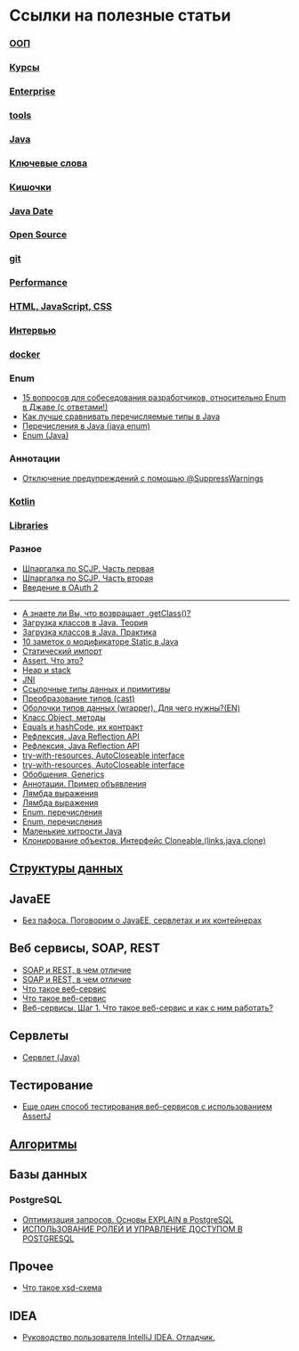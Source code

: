 # Ссылки на полезные статьи

### <a href="oop/readme.md">ООП</a>
### <a href="course/readme.md">Курсы</a>
### <a href="enterprise/readme.md">Enterprise</a>
### <a href="tools/readme.md">tools</a>
### <a href="java/readme.md">Java</a>
### <a href="keywords/readme.md">Ключевые слова</a>
### <a href="memory/readme.md">Кишочки</a>
### <a href="date/readme.md">Java Date</a>
### <a href="opensource/readme.md">Open Source</a>
### <a href="git/readme.md">git</a>
### <a href="optimization/readme.md">Performance</a>
### <a href="htmlcssjs/readme.md">HTML, JavaScript, CSS</a>
### <a href="interview/readme.md">Интервью</a>
### <a href="docker/readme.md">docker</a>



### Enum
- <a href="http://info.javarush.ru/translation/2015/10/13/15-%D0%B2%D0%BE%D0%BF%D1%80%D0%BE%D1%81%D0%BE%D0%B2-%D0%B4%D0%BB%D1%8F-%D1%81%D0%BE%D0%B1%D0%B5%D1%81%D0%B5%D0%B4%D0%BE%D0%B2%D0%B0%D0%BD%D0%B8%D1%8F-%D1%80%D0%B0%D0%B7%D1%80%D0%B0%D0%B1%D0%BE%D1%82%D1%87%D0%B8%D0%BA%D0%BE%D0%B2-%D0%BE%D1%82%D0%BD%D0%BE%D1%81%D0%B8%D1%82%D0%B5%D0%BB%D1%8C%D0%BD%D0%BE-Enum-%D0%B2-%D0%94%D0%B6%D0%B0%D0%B2%D0%B5-%D1%81-%D0%BE%D1%82%D0%B2%D0%B5%D1%82%D0%B0%D0%BC%D0%B8-.html">15 вопросов для собеседования разработчиков, относительно Enum в Джаве (с ответами!)</a>
- <a href="https://tproger.ru/articles/comparing-enums-in-java/">Как лучше сравнивать перечисляемые типы в Java</a>
- <a href="http://info.javarush.ru/tag/%D0%9D%D0%B0%D1%81%D0%BB%D0%B5%D0%B4%D0%BE%D0%B2%D0%B0%D0%BD%D0%B8%D0%B5%20%D0%B2%20enum/">Перечисления в Java (java enum)</a>
- <a href="http://cyclowiki.org/wiki/Enum_(Java)">Enum (Java)</a>

### Аннотации
- <a href="https://www.ibm.com/support/knowledgecenter/ru/SS8PJ7_9.5.0/org.eclipse.jdt.doc.user/tasks/task-suppress_warnings.htm">Отключение предупреждений с помощью @SuppressWarnings</a>

### <a href="kotlin/readme.md">Kotlin</a>
### <a href="libraries/readme.md">Libraries</a>

### Разное
- <a href="https://habr.com/post/150186/">Шпаргалка по SCJP. Часть первая</a>
- <a href="https://habr.com/post/150193/">Шпаргалка по SCJP. Часть вторая</a>
- <a href="https://www.digitalocean.com/community/tutorials/oauth-2-ru">Введение в OAuth 2</a>

-----
- <a href="https://habrahabr.ru/post/197802/">А знаете ли Вы, что возвращает .getClass()?</a>
- <a href="https://habrahabr.ru/post/103830/">Загрузка классов в Java. Теория</a>
- <a href="https://habrahabr.ru/post/104229/">Загрузка классов в Java. Практика</a>
- <a href="http://info.javarush.ru/translation/2014/04/15/10-%D0%B7%D0%B0%D0%BC%D0%B5%D1%82%D0%BE%D0%BA-%D0%BE-%D0%BC%D0%BE%D0%B4%D0%B8%D1%84%D0%B8%D0%BA%D0%B0%D1%82%D0%BE%D1%80%D0%B5-Static-%D0%B2-Java.html">10 заметок о модификаторе Static в Java</a>
- <a href="http://codingrus.ru/readarticle.php?article_id=666">Статический импорт</a>
- <a href="https://habrahabr.ru/post/141080/">Assert. Что это?</a>
- <a href="https://javadevblog.com/chto-takoe-heap-i-stack-pamyat-v-java.html">Heap и stack</a>
- <a href="http://java-course.ru/articles/jni/">JNI</a>
- <a href="http://pr0java.blogspot.ru/2015/04/java-1.html">Ссылочные типы данных и примитивы</a>
- <a href="http://cybern.ru/java-type-cast.html">Преобразование типов (cast)</a>
- <a href="https://stackoverflow.com/a/8916075">Оболочки типов данных (wrapper). Для чего нужны?(EN)</a>
- <a href="https://habrahabr.ru/post/265373">Класс Object, методы</a>
- <a href="https://ru.stackoverflow.com/questions/439">Equals и hashCode, их контракт</a>
- <a href="http://www.quizful.net/post/java-reflection-api">Рефлексия, Java Reflection API</a>
- <a href="http://java-course.ru/begin/reflection/">Рефлексия, Java Reflection API</a>
- <a href="http://hasysdev.blogspot.ru/2012/06/try-java-7.html">try-with-resources, AutoCloseable interface</a>
- <a href="http://info.javarush.ru/translation/2013/08/19/Java-7-try-with-resources.html">try-with-resources, AutoCloseable interface</a>
- <a href="https://neerc.ifmo.ru/wiki/index.php?title=Generics">Обобщения, Generics</a>
- <a href="https://habrahabr.ru/post/139736/">Аннотации. Пример объявления</a>
- <a href="https://habrahabr.ru/post/224593/">Лямбда выражения</a>
- <a href="https://blog.idrsolutions.com/2015/02/java-8-method-references-explained-5-minutes/">Лямбда выражения</a>
- <a href="https://habrahabr.ru/post/101280/">Enum, перечисления</a>
- <a href="https://neerc.ifmo.ru/wiki/index.php?title=%D0%9F%D0%B5%D1%80%D0%B5%D1%87%D0%B8%D1%81%D0%BB%D0%B5%D0%BD%D0%B8%D1%8F">Enum, перечисления</a>
- <a href="https://habr.com/post/132241/">Маленькие хитрости Java</a>
- <a href="http://echuprina.blogspot.com/2012/02/cloneable.html">Клонирование объектов. Интерфейс Cloneable.(links.java.clone)</a>

## <a href="data_structur/readme.md">Структуры данных</a>

## JavaEE
- <a href="http://info.javarush.ru/eGarmin/2015/03/28/%D0%91%D0%B5%D0%B7-%D0%BF%D0%B0%D1%84%D0%BE%D1%81%D0%B0-%D0%9F%D0%BE%D0%B3%D0%BE%D0%B2%D0%BE%D1%80%D0%B8%D0%BC-%D0%BE-JavaEE-%D1%81%D0%B5%D1%80%D0%B2%D0%BB%D0%B5%D1%82%D0%B0%D1%85-%D0%B8-%D0%B8%D1%85-%D0%BA%D0%BE%D0%BD%D1%82%D0%B5%D0%B9%D0%BD%D0%B5%D1%80%D0%B0%D1%85.html">Без пафоса. Поговорим о JavaEE, сервлетах и их контейнерах</a>

## Веб сервисы, SOAP, REST
- <a href="https://habrahabr.ru/post/158605/">SOAP и REST, в чем отличие</a>
- <a href="https://habrahabr.ru/post/50147/">SOAP и REST, в чем отличие</a>
- <a href="https://habrahabr.ru/post/46374/">Что такое веб-сервис</a>
- <a href="https://ru.wikipedia.org/wiki/%D0%92%D0%B5%D0%B1-%D1%81%D0%BB%D1%83%D0%B6%D0%B1%D0%B0">Что такое веб-сервис</a>
- <a href="http://info.javarush.ru/eGarmin/2015/03/14/%D0%92%D0%B5%D0%B1-%D1%81%D0%B5%D1%80%D0%B2%D0%B8%D1%81%D1%8B-%D0%A8%D0%B0%D0%B3-1-%D0%A7%D1%82%D0%BE-%D1%82%D0%B0%D0%BA%D0%BE%D0%B5-%D0%B2%D0%B5%D0%B1-%D1%81%D0%B5%D1%80%D0%B2%D0%B8%D1%81-%D0%B8-%D0%BA%D0%B0%D0%BA-%D1%81-%D0%BD%D0%B8%D0%BC-%D1%80%D0%B0%D0%B1%D0%BE%D1%82%D0%B0%D1%82%D1%8C-.html">Веб-сервисы. Шаг 1. Что такое веб-сервис и как с ним работать?</a>

## Сервлеты
- <a href="https://ru.wikipedia.org/wiki/%D0%A1%D0%B5%D1%80%D0%B2%D0%BB%D0%B5%D1%82_(Java)">Сервлет (Java)</a>

## Тестирование
- <a href="https://habrahabr.ru/post/269961/">Еще один способ тестирования веб-сервисов с использованием AssertJ</a>

## <a href="algorithms/readme.md">Алгоритмы</a>

## Базы данных

### PostgreSQL
- <a href="https://habrahabr.ru/post/203320/">Оптимизация запросов. Основы EXPLAIN в PostgreSQL</a>
- <a href="https://www.8host.com/blog/ispolzovanie-rolej-i-upravlenie-dostupom-v-postgresql/">ИСПОЛЬЗОВАНИЕ РОЛЕЙ И УПРАВЛЕНИЕ ДОСТУПОМ В POSTGRESQL</a>

## Прочее
- <a href="https://habrahabr.ru/post/90696/">Что такое xsd-схема</a>

## IDEA
- <a href="http://info.javarush.ru/idea_help/2014/01/22/%D0%A0%D1%83%D0%BA%D0%BE%D0%B2%D0%BE%D0%B4%D1%81%D1%82%D0%B2%D0%BE-%D0%BF%D0%BE%D0%BB%D1%8C%D0%B7%D0%BE%D0%B2%D0%B0%D1%82%D0%B5%D0%BB%D1%8F-IntelliJ-IDEA-%D0%9E%D1%82%D0%BB%D0%B0%D0%B4%D1%87%D0%B8%D0%BA-.html">Руководство пользователя IntelliJ IDEA. Отладчик.</a>


